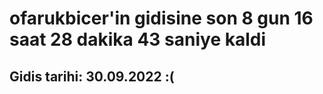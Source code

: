 # ofarukbicer'in gidisine son 8 gun 16 saat 28 dakika 43 saniye kaldi

## Gidis tarihi: 30.09.2022 :(